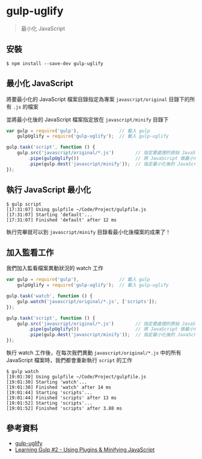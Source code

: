# gulp-uglify

> 最小化 JavaScript

## 安裝

```shell
$ npm install --save-dev gulp-uglify
```

## 最小化 JavaScript

將要最小化的 JavaScript 檔案目錄指定為專案 `javascript/original` 目錄下的所有 `.js` 的檔案

並將最小化後的 JavaScript 檔案指定放在 `javascript/minify` 目錄下

```javascript
var gulp = require('gulp'),               // 載入 gulp
    gulpUglify = require('gulp-uglify');  // 載入 gulp-uglify

gulp.task('script', function () {
    gulp.src('javascript/original/*.js')        // 指定要處理的原始 JavaScript 檔案目錄
        .pipe(gulpUglify())                     // 將 JavaScript 做最小化
        .pipe(gulp.dest('javascript/minify'));  // 指定最小化後的 JavaScript 檔案目錄
});
```

## 執行 JavaScript 最小化

```shell
$ gulp script
[17:31:07] Using gulpfile ~/Code/Project/gulpfile.js
[17:31:07] Starting 'default'...
[17:31:07] Finished 'default' after 12 ms
```

執行完畢就可以到 `javascript/minify` 目錄看最小化後檔案的成果了！


## 加入監看工作

我們加入監看檔案異動狀況的 watch 工作

```javascript
var gulp = require('gulp'),               // 載入 gulp
    gulpUglify = require('gulp-uglify');  // 載入 gulp-uglify

gulp.task('watch', function () {
    gulp.watch('javascript/original/*.js', ['scripts']);
});

gulp.task('script', function () {
    gulp.src('javascript/original/*.js')        // 指定要處理的原始 JavaScript 檔案目錄
        .pipe(gulpUglify())                     // 將 JavaScript 做最小化
        .pipe(gulp.dest('javascript/minify'));  // 指定最小化後的 JavaScript 檔案目錄
});
```

執行 watch 工作後，在每次我們異動 `javascript/original/*.js` 中的所有 JavaScript 檔案時，我們都會重新執行 `script` 的工作

```shell
$ gulp watch
[19:01:30] Using gulpfile ~/Code/Project/gulpfile.js
[19:01:30] Starting 'watch'...
[19:01:30] Finished 'watch' after 14 ms
[19:01:44] Starting 'scripts'...
[19:01:44] Finished 'scripts' after 13 ms
[19:01:52] Starting 'scripts'...
[19:01:52] Finished 'scripts' after 3.88 ms
```

## 參考資料
* [gulp-uglify](https://www.npmjs.com/package/gulp-uglify/)
* [Learning Gulp #2 - Using Plugins & Minifying JavaScript](https://www.youtube.com/watch?v=Kh4eYdd8O4w&list=PLhIIfyPeWUjoySSdufaqfaSLeQDmCCY3Q)
